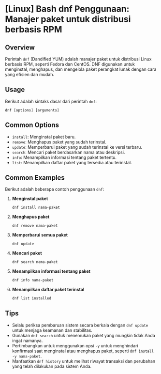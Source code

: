 # [Linux] Bash dnf Penggunaan: Manajer paket untuk distribusi berbasis RPM

## Overview
Perintah `dnf` (Dandified YUM) adalah manajer paket untuk distribusi Linux berbasis RPM, seperti Fedora dan CentOS. DNF digunakan untuk menginstal, menghapus, dan mengelola paket perangkat lunak dengan cara yang efisien dan mudah.

## Usage
Berikut adalah sintaks dasar dari perintah `dnf`:

```
dnf [options] [arguments]
```

## Common Options
- `install`: Menginstal paket baru.
- `remove`: Menghapus paket yang sudah terinstal.
- `update`: Memperbarui paket yang sudah terinstal ke versi terbaru.
- `search`: Mencari paket berdasarkan nama atau deskripsi.
- `info`: Menampilkan informasi tentang paket tertentu.
- `list`: Menampilkan daftar paket yang tersedia atau terinstal.

## Common Examples
Berikut adalah beberapa contoh penggunaan `dnf`:

1. **Menginstal paket**
   ```bash
   dnf install nama-paket
   ```

2. **Menghapus paket**
   ```bash
   dnf remove nama-paket
   ```

3. **Memperbarui semua paket**
   ```bash
   dnf update
   ```

4. **Mencari paket**
   ```bash
   dnf search nama-paket
   ```

5. **Menampilkan informasi tentang paket**
   ```bash
   dnf info nama-paket
   ```

6. **Menampilkan daftar paket terinstal**
   ```bash
   dnf list installed
   ```

## Tips
- Selalu periksa pembaruan sistem secara berkala dengan `dnf update` untuk menjaga keamanan dan stabilitas.
- Gunakan `dnf search` untuk menemukan paket yang mungkin tidak Anda ingat namanya.
- Pertimbangkan untuk menggunakan opsi `-y` untuk menghindari konfirmasi saat menginstal atau menghapus paket, seperti `dnf install -y nama-paket`.
- Manfaatkan `dnf history` untuk melihat riwayat transaksi dan perubahan yang telah dilakukan pada sistem Anda.